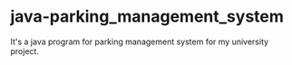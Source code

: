 # java-parking_management_system
It's a java program for parking management system for my university project.
